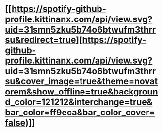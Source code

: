 # [[https://spotify-github-profile.kittinanx.com/api/view.svg?uid=31smn5zku5b74o6btwufm3thrrsu&redirect=true][https://spotify-github-profile.kittinanx.com/api/view.svg?uid=31smn5zku5b74o6btwufm3thrrsu&cover_image=true&theme=novatorem&show_offline=true&background_color=121212&interchange=true&bar_color=ff9eca&bar_color_cover=false)]]

<!--
**mizuruiceo/mizuruiceo** is a ✨ _special_ ✨ repository because its `README.md` (this file) appears on your GitHub profile.

Here are some ideas to get you started:

- 🔭 I’m currently working on ...
- 🌱 I’m currently learning ...
- 👯 I’m looking to collaborate on ...
- 🤔 I’m looking for help with ...
- 💬 Ask me about ...
- 📫 How to reach me: ...
- 😄 Pronouns: ...
- ⚡ Fun fact: ...
-->

